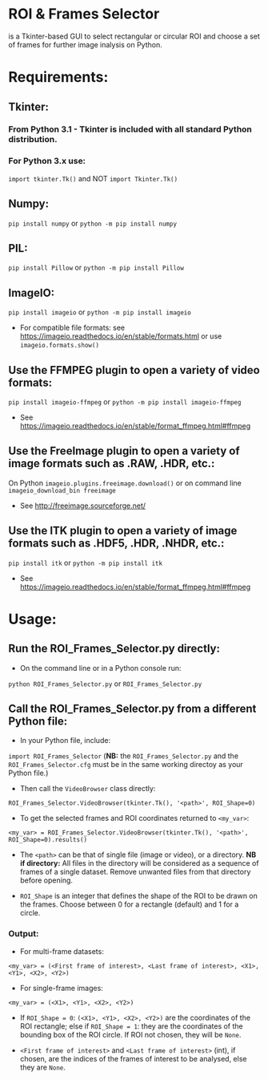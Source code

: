 # ROI & Frames Selector
is a Tkinter-based GUI to select rectangular or circular ROI and choose a set of frames for further image inalysis on Python. 

# Requirements:
## Tkinter:
### From Python 3.1 - Tkinter is included with all standard Python distribution.
### For Python 3.x use:
`import tkinter.Tk()` and NOT `import Tkinter.Tk()`

## Numpy:
`pip install numpy` or `python -m pip install numpy`

## PIL:
`pip install Pillow` or `python -m pip install Pillow`

## ImageIO:
`pip install imageio` or `python -m pip install imageio`
* For compatible file formats: see https://imageio.readthedocs.io/en/stable/formats.html or use `imageio.formats.show()`

## Use the FFMPEG plugin to open a variety of video formats:
`pip install imageio-ffmpeg` or
`python -m pip install imageio-ffmpeg`
* See https://imageio.readthedocs.io/en/stable/format_ffmpeg.html#ffmpeg

## Use the FreeImage plugin to open a variety of image formats such as .RAW, .HDR, etc.:
On Python `imageio.plugins.freeimage.download()` or on command line `imageio_download_bin freeimage`
* See http://freeimage.sourceforge.net/

## Use the ITK plugin to open a variety of image formats such as .HDF5, .HDR, .NHDR, etc.:
`pip install itk` or `python -m pip install itk`
* See https://imageio.readthedocs.io/en/stable/format_ffmpeg.html#ffmpeg

# Usage:
## Run the ROI_Frames_Selector.py directly:
* On the command line or in a Python console run:

`python ROI_Frames_Selector.py` or `ROI_Frames_Selector.py`

## Call the ROI_Frames_Selector.py from a different Python file:
* In your Python file, include:

`import ROI_Frames_Selector` (**NB:** the `ROI_Frames_Selector.py` and the `ROI_Frames_Selector.cfg` must be in the same working directoy as your Python file.)

* Then call the `VideoBrowser` class directly:

`ROI_Frames_Selector.VideoBrowser(tkinter.Tk(), '<path>', ROI_Shape=0)`

* To get the selected frames and ROI coordinates returned to `<my_var>`:

`<my_var> = ROI_Frames_Selector.VideoBrowser(tkinter.Tk(), '<path>', ROI_Shape=0).results()`

* The `<path>` can be that of single file (image or video), or a directory. **NB if directory:** All files in the directory will be considered as a sequence of frames of a single dataset. Remove unwanted files from that directory before opening.

* `ROI_Shape` is an integer that defines the shape of the ROI to be drawn on the frames. Choose between 0 for a rectangle (default) and 1 for a circle.

### Output:
* For multi-frame datasets:

`<my_var> = (<First frame of interest>, <Last frame of interest>, <X1>, <Y1>, <X2>, <Y2>)`

* For single-frame images:

`<my_var> = (<X1>, <Y1>, <X2>, <Y2>)`

* If `ROI_Shape = 0`: `(<X1>, <Y1>, <X2>, <Y2>)` are the coordinates of the ROI rectangle; else if `ROI_Shape = 1`: they are the coordinates of the bounding box of the ROI circle. If ROI not chosen, they will be `None`.

* `<First frame of interest>` and `<Last frame of interest>` (int), if chosen, are the indices of the frames of interest to be analysed, else they are `None`.
